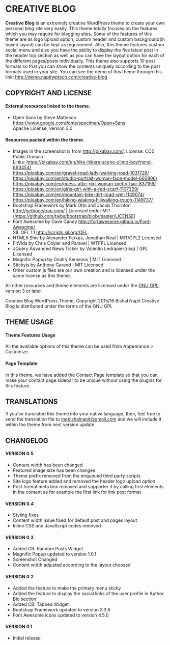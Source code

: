 # CREATIVE BLOG
**Creative Blog** is an extremely creative WordPress theme to create your own personal blog site very easily. This theme totally focuses on the features which you may require for blogging sites. Some of the features of this theme are as logo upload option, custom header and custom background(in boxed layout) can be kept as requirement. Also, this theme features custom social menu and also you have the ability to display the five latest post in the header top section as well as you can have the layout option for each of the different pages/posts individually. This theme also supports 10 post formats so that you can show the contents uniquely according to the post formats used in your site. You can see the demo of this theme through this link: http://demo.napitwptech.com/creative-blog

## COPYRIGHT AND LICENSE
#### External resources linked to the theme.
* Open Sans by Steve Matteson https://www.google.com/fonts/specimen/Open+Sans  
  Apache License, version 2.0

#### Resources packed within the theme.
* Images in the screenshot is from http://pixabay.com/. License: CC0 Public Domain  
  Links: https://pixabay.com/en/hike-hikers-scene-climb-boyfriend-863454/  
         https://pixabay.com/en/gravel-road-lady-walking-road-1031726/  
         https://pixabay.com/en/studio-portrait-woman-face-model-660806/  
         https://pixabay.com/en/guess-attic-girl-woman-pretty-hair-837156/  
         https://pixabay.com/en/girls-girl-with-a-red-scarf-1107329/  
         https://pixabay.com/en/mountain-bike-dirt-road-wet-1149074/  
         https://pixabay.com/en/hiking-wlaking-hillwalking-rough-1149737/  
* Bootstrap Framework by Mark Otto and Jacob Thornton http://getbootstrap.com/ | Licensed under MIT (https://github.com/twbs/bootstrap/blob/master/LICENSE)
* Font Awesome by Dave Gandy http://fortawesome.github.io/Font-Awesome/  
  SIL OFL 1.1 http://scripts.sil.org/OFL.
* HTML5 Shiv by Alexander Farkas, Jonathan Neal | MIT/GPL2 Licensed
* FitVids by Chris Coyier and Paravel | WTFPL Licensed
* JQuery Advanced News Ticker by Valentin Ledrapier(risq) | GPL Licensed
* Magnific Popup by Dmitry Semenov | MIT Licensed
* Stickyjs by Anthony Garand | MIT Licensed
* Other custom js files are our own creation and is licensed under the same license as this theme.

All other resources and theme elements are licensed under the [GNU GPL](http://www.gnu.org/licenses/gpl-3.0.txt), version 3 or later.

Creative Blog WordPress Theme, Copyright 2015/16 Bishal Napit
Creative Blog is distributed under the terms of the GNU GPL

## THEME USAGE
#### Theme Features Usage
All the available options of this theme can be used from Appearance > Customize.

#### Page Template
In this theme, we have added the Contact Page template so that you can make your contact page sidebar to be unique without using the plugins for this feature.

## TRANSLATIONS
If you've translated this theme into your native language, then, feel free to send the translation file to mebishalnapit@gmail.com and we will include it within the theme from next version update.

## CHANGELOG
#### VERSION 0.5
* Content width has been changed
* Featured image size has been changed
* Theme prefix removed from the enqueued third party scripts
* Site logo feature added and removed the header logo upload option
* Post format meta box removed and supporter it by calling first elements in the content as for example the first link for link post format

#### VERSION 0.4
* Styling fixes
* Content width issue fixed for default post and pages layout
* Inline CSS and JavaScript codes removed

#### VERSION 0.3
* Added CB: Random Posts Widget
* Magnific Popup updated to version 1.0.1
* Screenshot Changed
* Content width adjusted according to the layout choosed

#### VERSION 0.2
* Added the feature to make the primary menu sticky
* Added the feature to display the social links of the user profile in Author Bio section
* Added CB: Tabbed Widget
* Bootstrap Framework updated to version 3.3.6
* Font Awesome icons updated to version 4.5.0

#### VERSION 0.1
* Initial release
